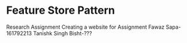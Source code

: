 # Feature Store Pattern
Research Assignment 
Creating a website for Assignment
Fawaz Sapa-161792213
Tanishk Singh Bisht-???

